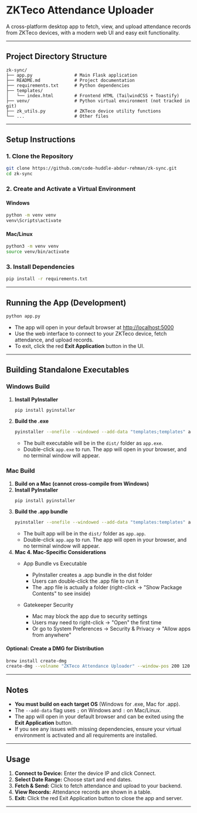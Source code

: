 # ZKTeco Attendance Uploader

A cross-platform desktop app to fetch, view, and upload attendance records from ZKTeco devices, with a modern web UI and easy exit functionality.

---

## Project Directory Structure

```
zk-sync/
├── app.py                # Main Flask application
├── README.md             # Project documentation
├── requirements.txt      # Python dependencies
├── templates/
│   └── index.html        # Frontend HTML (TailwindCSS + Toastify)
├── venv/                 # Python virtual environment (not tracked in git)
├── zk_utils.py           # ZKTeco device utility functions
└── ...                   # Other files
```

---

## Setup Instructions

### 1. Clone the Repository

```bash
git clone https://github.com/code-huddle-abdur-rehman/zk-sync.git
cd zk-sync
```

### 2. Create and Activate a Virtual Environment

#### **Windows**

```bash
python -m venv venv
venv\Scripts\activate
```

#### **Mac/Linux**

```bash
python3 -m venv venv
source venv/bin/activate
```

### 3. Install Dependencies

```bash
pip install -r requirements.txt
```

---

## Running the App (Development)

```bash
python app.py
```

- The app will open in your default browser at [http://localhost:5000](http://localhost:5000)
- Use the web interface to connect to your ZKTeco device, fetch attendance, and upload records.
- To exit, click the red **Exit Application** button in the UI.

---

## Building Standalone Executables

### **Windows Build**

1. **Install PyInstaller**
   ```bash
   pip install pyinstaller
   ```
2. **Build the .exe**
   ```bash
   pyinstaller --onefile --windowed --add-data "templates;templates" app.py
   ```
   - The built executable will be in the `dist/` folder as `app.exe`.
   - Double-click `app.exe` to run. The app will open in your browser, and no terminal window will appear.

### **Mac Build**

1. **Build on a Mac (cannot cross-compile from Windows)**
2. **Install PyInstaller**
   ```bash
   pip install pyinstaller
   ```
3. **Build the .app bundle**
   ```bash
   pyinstaller --onefile --windowed --add-data "templates:templates" app.py
   ```
   - The built app will be in the `dist/` folder as `app.app`.
   - Double-click `app.app` to run. The app will open in your browser, and no terminal window will appear.
4. **Mac 4. Mac-Specific Considerations**
   - App Bundle vs Executable
      - PyInstaller creates a .app bundle in the dist folder
      - Users can double-click the .app file to run it
      - The .app file is actually a folder (right-click → "Show Package Contents" to see inside)
   
   - Gatekeeper Security
      - Mac may block the app due to security settings
      - Users may need to right-click → "Open" the first time
      - Or go to System Preferences → Security & Privacy → "Allow apps from anywhere"

#### **Optional: Create a DMG for Distribution**

```bash
brew install create-dmg
create-dmg --volname "ZKTeco Attendance Uploader" --window-pos 200 120 --window-size 600 300 --icon-size 100 --icon "app.app" 175 120 --hide-extension "app.app" --app-drop-link 425 120 "ZKTeco-Attendance-Uploader.dmg" "dist/"
```

---

## Notes

- **You must build on each target OS** (Windows for .exe, Mac for .app).
- The `--add-data` flag uses `;` on Windows and `:` on Mac/Linux.
- The app will open in your default browser and can be exited using the **Exit Application** button.
- If you see any issues with missing dependencies, ensure your virtual environment is activated and all requirements are installed.

---

## Usage

1. **Connect to Device:** Enter the device IP and click Connect.
2. **Select Date Range:** Choose start and end dates.
3. **Fetch & Send:** Click to fetch attendance and upload to your backend.
4. **View Records:** Attendance records are shown in a table.
5. **Exit:** Click the red Exit Application button to close the app and server.

---
